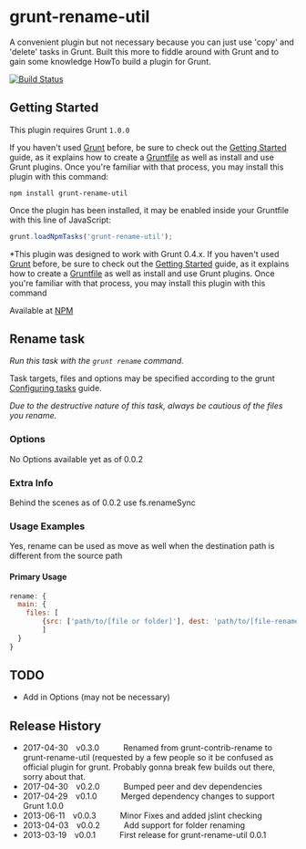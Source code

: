 grunt-rename-util
===============================================
A convenient plugin but not necessary because you can just use 'copy' and 'delete' tasks in Grunt.  Built
this more to fiddle around with Grunt and to gain some knowledge HowTo build a plugin for Grunt.

[![Build Status](https://travis-ci.org/jasonlam604/grunt-rename-util.png)](https://travis-ci.org/jasonlam604/grunt-rename-util)

## Getting Started
This plugin requires Grunt `1.0.0`

If you haven't used [Grunt](http://gruntjs.com/) before, be sure to check out the [Getting Started](http://gruntjs.com/getting-started) guide, as it explains how to create a [Gruntfile](http://gruntjs.com/sample-gruntfile) as well as install and use Grunt plugins. Once you're familiar with that process, you may install this plugin with this command:

```shell
npm install grunt-rename-util
```

Once the plugin has been installed, it may be enabled inside your Gruntfile with this line of JavaScript:

```js
grunt.loadNpmTasks('grunt-rename-util');
```

*This plugin was designed to work with Grunt 0.4.x. If you haven't used [Grunt](http://gruntjs.com/) before, be sure to check out the [Getting Started](http://gruntjs.com/getting-started) guide, as it explains how to create a [Gruntfile](http://gruntjs.com/sample-gruntfile) as well as install and use Grunt plugins. Once you're familiar with that process, you may install this plugin with this command

Available at [NPM](https://www.npmjs.com/package/grunt-rename-util)

## Rename task
_Run this task with the `grunt rename` command._

Task targets, files and options may be specified according to the grunt [Configuring tasks](http://gruntjs.com/configuring-tasks) guide.

*Due to the destructive nature of this task, always be cautious of the files you rename.*
### Options

No Options available yet as of 0.0.2

### Extra Info
Behind the scenes as of 0.0.2 use fs.renameSync

### Usage Examples

Yes, rename can be used as move as well when the destination path is different from the source path

#### Primary Usage

```js
rename: {
  main: {
    files: [
  		{src: ['path/to/[file or folder]'], dest: 'path/to/[file-renamed or folder-renamed]'},
		]
  }
}
```

## TODO

 * Add in Options (may not be necessary)

## Release History
 * 2017-04-30 v0.3.0   Renamed from grunt-contrib-rename to grunt-rename-util (requested by a few people so it be confused as official plugin for grunt.  Probably gonna break few builds out there, sorry about that.
 * 2017-04-30 v0.2.0   Bumped peer and dev dependencies
 * 2017-04-29 v0.1.0   Merged dependency changes to support Grunt 1.0.0
 * 2013-06-11 v0.0.3   Minor Fixes and added jslint checking
 * 2013-04-03 v0.0.2   Add support for folder renaming
 * 2013-03-19 v0.0.1   First release for grunt-rename-util 0.0.1
